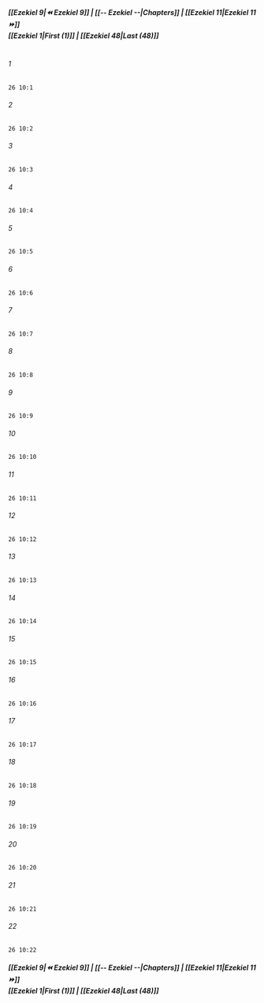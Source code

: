 
##### **[[Ezekiel 9|⏪ Ezekiel 9]] | [[-- Ezekiel --|Chapters]] | [[Ezekiel 11|Ezekiel 11 ⏩]]**<br>**[[Ezekiel 1|First (1)]] | [[Ezekiel 48|Last (48)]]**<br><br>

###### 1
``` verse
26 10:1
```
###### 2
``` verse
26 10:2
```
###### 3
``` verse
26 10:3
```
###### 4
``` verse
26 10:4
```
###### 5
``` verse
26 10:5
```
###### 6
``` verse
26 10:6
```
###### 7
``` verse
26 10:7
```
###### 8
``` verse
26 10:8
```
###### 9
``` verse
26 10:9
```
###### 10
``` verse
26 10:10
```
###### 11
``` verse
26 10:11
```
###### 12
``` verse
26 10:12
```
###### 13
``` verse
26 10:13
```
###### 14
``` verse
26 10:14
```
###### 15
``` verse
26 10:15
```
###### 16
``` verse
26 10:16
```
###### 17
``` verse
26 10:17
```
###### 18
``` verse
26 10:18
```
###### 19
``` verse
26 10:19
```
###### 20
``` verse
26 10:20
```
###### 21
``` verse
26 10:21
```
###### 22
``` verse
26 10:22
```

##### **[[Ezekiel 9|⏪ Ezekiel 9]] | [[-- Ezekiel --|Chapters]] | [[Ezekiel 11|Ezekiel 11 ⏩]]**<br>**[[Ezekiel 1|First (1)]] | [[Ezekiel 48|Last (48)]]**
